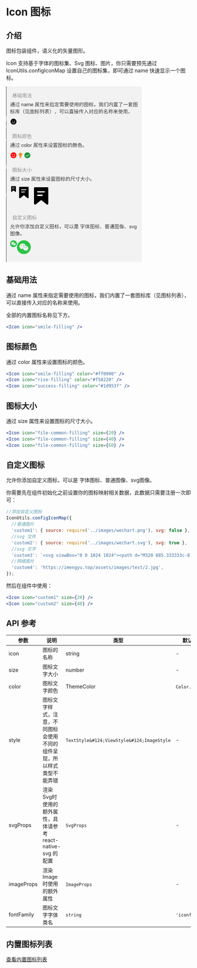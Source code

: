 # Icon 图标

## 介绍

图标包装组件，语义化的矢量图形。

Icon 支持基于字体的图标集、Svg 图标、图片，你只需要预先通过 IconUtils.configIconMap 设置自己的图标集，即可通过 name 快速显示一个图标。

![示例图1](../images/icon.png)

## 基础用法

通过 name 属性来指定需要使用的图标，我们内置了一套图标库（见图标列表），可以直接传入对应的名称来使用。

全部的内置图标名称见下方。

```jsx
<Icon icon="smile-filling" />
```

## 图标颜色

通过 color 属性来设置图标的颜色。

```jsx
<Icon icon="smile-filling" color="#ff0900" />
<Icon icon="rise-filling" color="#f58220" />
<Icon icon="success-filling" color="#1d953f" />
```

## 图标大小

通过 size 属性来设置图标的尺寸大小。

```jsx
<Icon icon="file-common-filling" size={20} />
<Icon icon="file-common-filling" size={40} />
<Icon icon="file-common-filling" size={60} />
```

## 自定义图标

允许你添加自定义图标，可以是 字体图标、普通图像、svg图像。

你需要先在组件初始化之前设置你的图标映射相关数据，此数据只需要注册一次即可：

```js
//添加自定义图标
IconUtils.configIconMap({
  //普通图片
  'custom1': { source: require('../images/wechart.png'), svg: false },
  //svg 文件
  'custom2': { source: require('../images/wechart.svg'), svg: true },
  //svg 文字
  'custom3': `<svg viewBox="0 0 1024 1024"><path d="M320 885.333333c-8.533333 0-17.066667-4.266667-23.466667-10.666666-12.8-12.8-10.666667-34.133333 2.133334-44.8L654.933333 512 298.666667 194.133333c-12.8-10.666667-14.933333-32-2.133334-44.8 10.666667-12.8 32-14.933333 44.8-2.133333l384 341.333333c6.4 6.4 10.666667 14.933333 10.666667 23.466667 0 8.533333-4.266667 17.066667-10.666667 23.466667l-384 341.333333c-6.4 6.4-12.8 8.533333-21.333333 8.533333z"  ></path></svg>`,
  //网络图片
  'custom4': 'https://imengyu.top/assets/images/test/2.jpg',
});

```

然后在组件中使用：

```jsx
<Icon icon="custom1" size={20} />
<Icon icon="custom2" size={40} />
```

## API 参考

|参数|说明|类型|默认值|
|---|---|---|---|
|icon|图标的名称|string|-|
|size|图标文字大小|number|-|
|color|图标文字颜色|ThemeColor|`Color.black`|
|style|图标文字样式，注意，不同图标会使用不同的组件呈现，所以样式类型不能弄错|`TextStyle&#124;ViewStyle&#124;ImageStyle`|-|
|svgProps|渲染Svg时使用的额外属性，具体请参考 react-native-svg 的配置|`SvgProps`|-|
|imageProps|渲染Image时使用的额外属性|`ImageProps`|-|
|fontFamily|图标文字字体类名|`string`|`'iconfont'`|

## 内置图标列表

[查看内置图标列表]()
